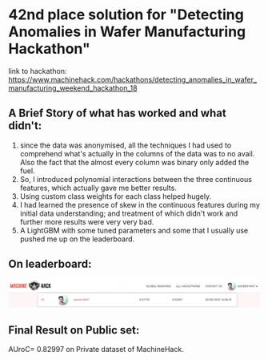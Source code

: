 # 42nd place solution for "Detecting Anomalies in Wafer Manufacturing Hackathon"
link to hackathon: https://www.machinehack.com/hackathons/detecting_anomalies_in_wafer_manufacturing_weekend_hackathon_18

## A Brief Story of what has worked and what didn't:<br>
1. since the data was anonymised, all the techniques I had used to comprehend what's actually in the columns of the data was to no avail. Also the fact that the almost every column was binary only added the fuel.
2. So, I introduced polynomial interactions between the three continuous features, which actually gave me better results.
3. Using custom class weights for each class helped hugely.
4. I had learned the presence of skew in the continuous features during my initial data understanding; and treatment of which didn't work and further more results were very very bad.
5. A LightGBM with some tuned parameters and some that I usually use pushed me up on the leaderboard.

## On leaderboard:
<img src= ".images/leaderboard-position-screengrab.jpg" title="decimal number on left showing public leaderboard score and right one on private leaderbaord."/>

## Final Result on Public set:
AUroC= 0.82997 on Private dataset of MachineHack.
